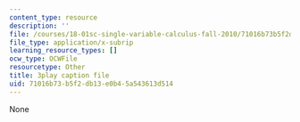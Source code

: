 ```yaml
---
content_type: resource
description: ''
file: /courses/18-01sc-single-variable-calculus-fall-2010/71016b73b5f2db13e0b45a543613d514_iHErQuZ8M-I.srt
file_type: application/x-subrip
learning_resource_types: []
ocw_type: OCWFile
resourcetype: Other
title: 3play caption file
uid: 71016b73-b5f2-db13-e0b4-5a543613d514
---
```

None

